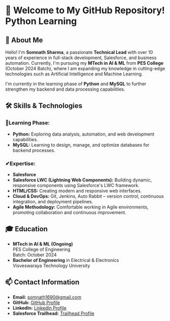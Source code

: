 <h1>👋 Welcome to My GitHub Repository! Python Learning</h1>

<h2>🚀 About Me</h2>
<p>Hello! I'm <strong>Somnath Sharma</strong>, a passionate <strong>Technical Lead</strong> with over 10 years of experience in full-stack development, Salesforce, and business automation. Currently, I'm pursuing my <strong>MTech in AI & ML</strong> from <strong>PES College</strong> (October 2024 Batch), where I am expanding my knowledge in cutting-edge technologies such as Artificial Intelligence and Machine Learning.</p>
<p>I'm currently in the learning phase of <strong>Python</strong> and <strong>MySQL</strong> to further strengthen my backend and data processing capabilities.</p>

<h2>🛠 Skills & Technologies</h2>

<h3>🏫Learning Phase:</h3>
<ul>
  <li><strong>Python:</strong> Exploring data analysis, automation, and web development capabilities.</li>
  <li><strong>MySQL:</strong> Learning to design, manage, and optimize databases for backend processes.</li>
</ul>

<h3>✔Expertise:</h3>
<ul>
<li><strong>Salesforce</strong></li>
  <li><strong>Salesforce LWC (Lightning Web Components):</strong> Building dynamic, responsive components using Salesforce's LWC framework.</li>
  <li><strong>HTML/CSS:</strong> Creating modern and responsive web interfaces.</li>
  <li><strong>Cloud & DevOps:</strong> Git, Jenkins, Auto Rabbit – version control, continuous integration, and deployment pipelines.</li>
  <li><strong>Agile Methodology:</strong> Comfortable working in Agile environments, promoting collaboration and continuous improvement.</li>
</ul>

<h2>🎓 Education</h2>
<ul>
  <li><strong>MTech in AI & ML (Ongoing)</strong><br>
      PES College of Engineering<br>
      Batch: October 2024
  </li>
  <li><strong>Bachelor of Engineering</strong> in Electrical & Electronics<br>
      Visveswaraya Technology University
  </li>
</ul>

<h2>📫 Contact Information</h2>
<ul>
  <li><strong>Email:</strong> <a href="mailto:somnath1690@gmail.com">somnath1690@gmail.com</a></li>
  <li><strong>GitHub:</strong> <a href="https://github.com/sfdxlwcSs">GitHub Profile</a></li>
  <li><strong>LinkedIn:</strong> <a href="https://www.linkedin.com/in/somnath1690/">LinkedIn Profile</a></li>
  <li><strong>Salesforce Trailhead:</strong> <a href="https://www.salesforce.com/trailblazer/ssharmatrailblazer">Trailhead Profile</a></li>
</ul>
